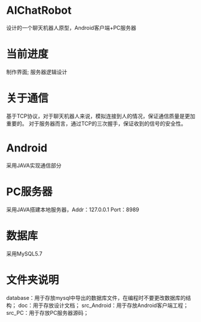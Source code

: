 # AIChatRobot
设计的一个聊天机器人原型，Android客户端+PC服务器

# 当前进度
制作界面;
服务器逻辑设计

# 关于通信
基于TCP协议，对于聊天机器人来说，模拟连接到人的情况，保证通信质量是更加重要的。
对于服务器而言，通过TCP的三次握手，保证收到的信号的安全性。

# Android
采用JAVA实现通信部分

# PC服务器
采用JAVA搭建本地服务器，Addr：127.0.0.1 Port：8989

# 数据库
采用MySQL5.7

# 文件夹说明
database：用于存放mysql中导出的数据库文件，在编程时不要更改数据库的结构；
doc：用于存放设计文档；
src_Android：用于存放Android客户端工程；
src_PC：用于存放PC服务器源码；
